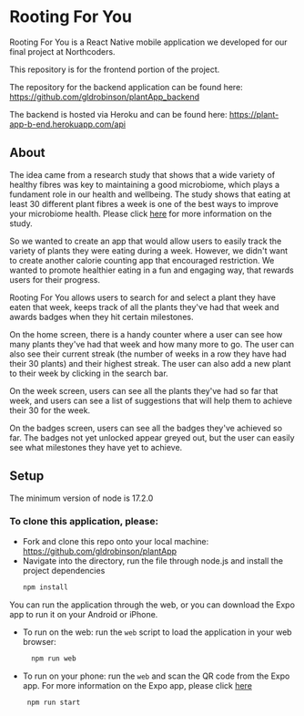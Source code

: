 # Rooting For You
Rooting For You is a React Native mobile application we developed for our final project at Northcoders. 

This repository is for the frontend portion of the project. 

The repository for the backend application can be found here:
https://github.com/gldrobinson/plantApp_backend

The backend is hosted via Heroku and can be found here:
 https://plant-app-b-end.herokuapp.com/api

## About

The idea came from a research study that shows that a wide variety of healthy fibres was key to maintaining a good microbiome, which plays a fundament role in our health and wellbeing. The study shows that eating at least 30 different plant fibres a week is one of the best ways to improve your microbiome health. 
Please click [here](https://www.ncbi.nlm.nih.gov/pmc/articles/PMC5954204/) for more information on the study.

So we wanted to create an app that would allow users to easily track the variety of plants they were eating during a week. However, we didn't want to create another calorie counting app that encouraged restriction. We wanted to promote healthier eating in a fun and engaging way, that rewards users for their progress. 

Rooting For You allows users to search for and select a plant they have eaten that week, keeps track of all the plants they've had that week and awards badges when they hit certain milestones.

On the home screen, there is a handy counter where a user can see how many plants they've had that week and how many more to go. The user can also see their current streak (the number of weeks in a row they have had their 30 plants) and their highest streak. The user can also add a new plant to their week by clicking in the search bar.

On the week screen, users can see all the plants they've had so far that week, and users can see a list of suggestions that will help them to achieve their 30 for the week.

On the badges screen, users can see all the badges they've achieved so far. The badges not yet unlocked appear greyed out, but the user can easily see what milestones they have yet to achieve.

## Setup
The minimum version of node is 17.2.0 
### To clone this application, please:

- Fork and clone this repo onto your local machine: https://github.com/gldrobinson/plantApp
- Navigate into the directory, run the file through node.js and install the project dependencies
  ```sh
  npm install
  ```

You can run the application through the web, or you can download the Expo app to run it on your Android or iPhone. 
- To run on the web: run the `web` script to load the application in your web browser:

  ```sh
    npm run web
  ```
- To run on your phone: run the  `web` and scan the QR code from the Expo app. For more information on the Expo app, please click [here](https://expo.dev/) 
   ```sh
    npm run start
  ```


